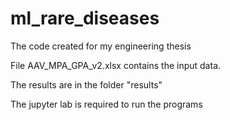 # ml_rare_diseases
The code created for my engineering thesis

File AAV_MPA_GPA_v2.xlsx contains the input data.

The results are in the folder "results" 

The jupyter lab is required to run the programs
